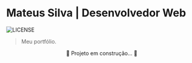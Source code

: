 # Mateus Silva | Desenvolvedor Web

![LICENSE](https://img.shields.io/github/license/mateussdev/mateussdev.github.io)

> Meu portfólio.

<p align="center">🚧 Projeto em construção... 🚧</p>
